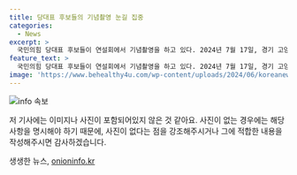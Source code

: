 ```yaml
---
title: 당대표 후보들의 기념촬영 눈길 집중
categories:
  - News
excerpt: >
  국민의힘 당대표 후보들이 연설회에서 기념촬영을 하고 있다. 2024년 7월 17일, 경기 고양 소노 아레나에서 열린 제4차 전당대회. 요즘 최신 소식속에서 눈에 띄는 새로운 인물들의 활약을 지켜보세요!
feature_text: >
  국민의힘 당대표 후보들이 연설회에서 기념촬영을 하고 있다. 2024년 7월 17일, 경기 고양 소노 아레나에서 열린 제4차 전당대회. 요즘 최신 소식속에서 눈에 띄는 새로운 인물들의 활약을 지켜보세요!
image: 'https://www.behealthy4u.com/wp-content/uploads/2024/06/koreanews.jpg'
---
```


<p><img src="https://www.behealthy4u.com/wp-content/uploads/2024/06/koreanews.jpg" alt="info 속보" /></p>

<p>저 기사에는 이미지나 사진이 포함되어있지 않은 것 같아요. 사진이 없는 경우에는 해당 사항을 명시해야 하기 때문에, 사진이 없다는 점을 강조해주시거나 그에 적합한 내용을 작성해주시면 감사하겠습니다.</p>
생생한 뉴스, <a href="https://onioninfo.kr" rel="dofollow">onioninfo.kr</a>


